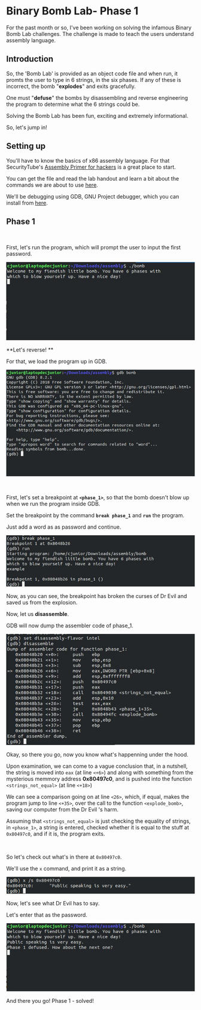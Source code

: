 # Binary Bomb Lab- Phase 1
For the past month or so, I've been working on solving the infamous Binary Bomb Lab challenges. The challenge is made to teach the users understand assembly language.
&nbsp;

## Introduction
So, the 'Bomb Lab' is provided as an object code file and when run, it promts the user to type in 6 strings, in the six phases. If any of these is incorrect, the bomb "**explodes**" and exits gracefully.
&nbsp;

One must "**defuse**" the bombs by disassembling and reverse engineering the program to determine what the 6 strings could be.

Solving the Bomb Lab has been fun, exciting and extremely informational.
&nbsp;

So, let's jump in!

## Setting up

You'll have to know the basics of x86 assembly language. For that SecurityTube's [Assembly Primer for hackers](https://www.youtube.com/watch?v=K0g-twyhmQ4&list=PL6brsSrstzga43kcZRn6nbSi_GeXoZQhR)
is a great place to start.
&nbsp;

You can get the file and read the lab handout and learn a bit about the commands we are about to use [here](http://csapp.cs.cmu.edu/2e/bomblab.pdf).

We'll be debugging using GDB, GNU Project debugger, which you can install from [here](https://www.gnu.org/s/gdb/).

## Phase 1

&nbsp;

First, let's run the program, which will prompt the user to input the first password.


![1-1](../../images/binarybomblabs/1-1.jpg)


**Let's reverse!
**

For that, we load the program up in GDB.

![1-2](../../images/binarybomblabs/1-2.jpg)

&nbsp;

First, let's set a breakpoint at **`<phase_1>`**, so that the bomb doesn't blow up when we run the program inside GDB. 

Set the breakpoint by the command **`break phase_1`** and **`run`** the program.

Just add a word as as password and continue.

![1-3](../../images/binarybomblabs/1-3.jpg)

Now, as you can see, the breakpoint has broken the curses of Dr Evil and saved us from the explosion. 

Now, let us **disassemble**.

GDB will now dump the assembler code of phase_1.


![1-4](../../images/binarybomblabs/1-4.jpg)

Okay, so there you go, now you know what's happenning under the hood.

Upon examination, we can come to a vague conclusion that, in a nutshell, the string 
is moved into `eax` (at line `<+6>`) and along with something from the mysterious memmory address **0x80497c0**, and is pushed into the function `<strings_not_equal>` (at line `<+18>`)

We can see a comparison going on at line `<26>`, which, if equal, makes the program jump to line `<+35>`, over the call to the function `<explode_bomb>`, saving our computer from the Dr Evil 's harm.

Assuming that `<strings_not_equal>` is just checking the equality of strings, in `<phase_1>`, a string is entered, checked whether it is equal to the stuff at `0x80497c0`, and if it is, the program exits.

&nbsp;

So let's check out what's in there at `0x80497c0`.

We'll use the `x` command, and print it as a string.

![1-5](../../images/binarybomblabs/1-5.png)

Now, let's see what Dr Evil has to say.

Let's enter that as the password.

![1-6](../../images/binarybomblabs/1-6.jpg)

And there you go!
Phase 1 - solved!
